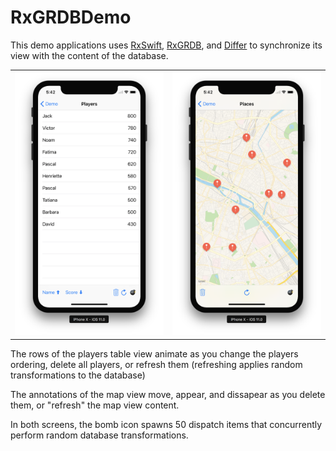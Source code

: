 RxGRDBDemo
==========

This demo applications uses [RxSwift], [RxGRDB], and [Differ](https://github.com/tonyarnold/Differ) to synchronize its view with the content of the database.

|         |         |
| :-----: | :-----: |
| ![Screen shot 1](Documentation/Screen1.png) | ![Screen shot 2](Documentation/Screen2.png) |

The rows of the players table view animate as you change the players ordering, delete all players, or refresh them (refreshing applies random transformations to the database)

The annotations of the map view move, appear, and dissapear as you delete them, or "refresh" the map view content.

In both screens, the bomb icon spawns 50 dispatch items that concurrently perform random database transformations.

[Differ]: https://github.com/tonyarnold/Differ
[RxGRDB]: http://github.com/RxSwiftCommunity/RxGRDB
[RxSwift]: https://github.com/ReactiveX/RxSwift
